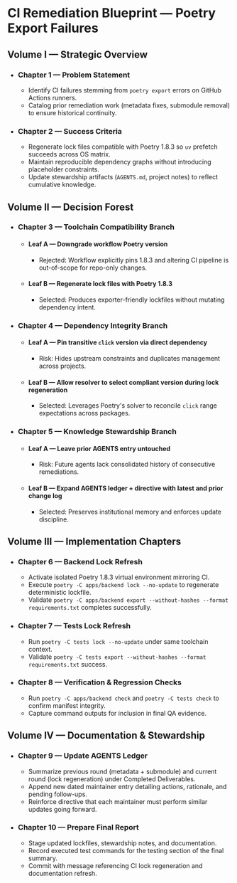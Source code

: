 # CI Remediation Blueprint — Poetry Export Failures

## Volume I — Strategic Overview
- ### Chapter 1 — Problem Statement
  - Identify CI failures stemming from `poetry export` errors on GitHub Actions runners.
  - Catalog prior remediation work (metadata fixes, submodule removal) to ensure historical continuity.
- ### Chapter 2 — Success Criteria
  - Regenerate lock files compatible with Poetry 1.8.3 so `uv` prefetch succeeds across OS matrix.
  - Maintain reproducible dependency graphs without introducing placeholder constraints.
  - Update stewardship artifacts (`AGENTS.md`, project notes) to reflect cumulative knowledge.

## Volume II — Decision Forest
- ### Chapter 3 — Toolchain Compatibility Branch
  - #### Leaf A — Downgrade workflow Poetry version
    - Rejected: Workflow explicitly pins 1.8.3 and altering CI pipeline is out-of-scope for repo-only changes.
  - #### Leaf B — Regenerate lock files with Poetry 1.8.3
    - Selected: Produces exporter-friendly lockfiles without mutating dependency intent.
- ### Chapter 4 — Dependency Integrity Branch
  - #### Leaf A — Pin transitive `click` version via direct dependency
    - Risk: Hides upstream constraints and duplicates management across projects.
  - #### Leaf B — Allow resolver to select compliant version during lock regeneration
    - Selected: Leverages Poetry's solver to reconcile `click` range expectations across packages.
- ### Chapter 5 — Knowledge Stewardship Branch
  - #### Leaf A — Leave prior AGENTS entry untouched
    - Risk: Future agents lack consolidated history of consecutive remediations.
  - #### Leaf B — Expand AGENTS ledger + directive with latest and prior change log
    - Selected: Preserves institutional memory and enforces update discipline.

## Volume III — Implementation Chapters
- ### Chapter 6 — Backend Lock Refresh
  - Activate isolated Poetry 1.8.3 virtual environment mirroring CI.
  - Execute `poetry -C apps/backend lock --no-update` to regenerate deterministic lockfile.
  - Validate `poetry -C apps/backend export --without-hashes --format requirements.txt` completes successfully.
- ### Chapter 7 — Tests Lock Refresh
  - Run `poetry -C tests lock --no-update` under same toolchain context.
  - Validate `poetry -C tests export --without-hashes --format requirements.txt` success.
- ### Chapter 8 — Verification & Regression Checks
  - Run `poetry -C apps/backend check` and `poetry -C tests check` to confirm manifest integrity.
  - Capture command outputs for inclusion in final QA evidence.

## Volume IV — Documentation & Stewardship
- ### Chapter 9 — Update AGENTS Ledger
  - Summarize previous round (metadata + submodule) and current round (lock regeneration) under Completed Deliverables.
  - Append new dated maintainer entry detailing actions, rationale, and pending follow-ups.
  - Reinforce directive that each maintainer must perform similar updates going forward.
- ### Chapter 10 — Prepare Final Report
  - Stage updated lockfiles, stewardship notes, and documentation.
  - Record executed test commands for the testing section of the final summary.
  - Commit with message referencing CI lock regeneration and documentation refresh.
